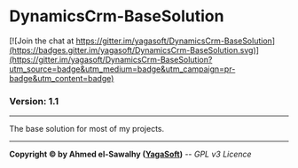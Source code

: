 # DynamicsCrm-BaseSolution

[![Join the chat at https://gitter.im/yagasoft/DynamicsCrm-BaseSolution](https://badges.gitter.im/yagasoft/DynamicsCrm-BaseSolution.svg)](https://gitter.im/yagasoft/DynamicsCrm-BaseSolution?utm_source=badge&utm_medium=badge&utm_campaign=pr-badge&utm_content=badge)

### Version: 1.1
---

The base solution for most of my projects.

---
**Copyright &copy; by Ahmed el-Sawalhy ([YagaSoft](http://yagasoft.com))** -- _GPL v3 Licence_

